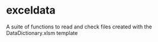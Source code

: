 # exceldata
A suite of functions to read and check files created with the DataDictionary.xlsm template
